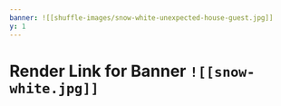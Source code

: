 ```yaml
---
banner: ![[shuffle-images/snow-white-unexpected-house-guest.jpg]]
y: 1
---
```

# Render Link for Banner `![[snow-white.jpg]]`
